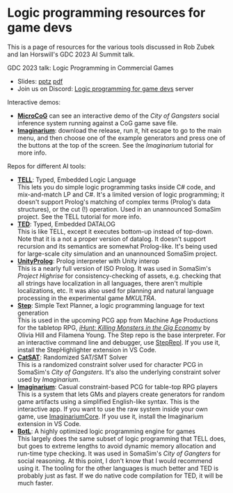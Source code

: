 Logic programming resources for game devs
===========
This is a page of resources for the various tools discussed in Rob Zubek and Ian Horswill's GDC 2023 AI Summit talk.

GDC 2023 talk: Logic Programming in Commercial Games
- Slides: [pptz](Talks/Logic%20programming%20talk.pptx) [pdf](Talks/Logic%20programming%20talk.pdf)
- Join us on Discord: [Logic programming for game devs](https://discord.gg/rnBCEcgN) server

Interactive demos:
- **[MicroCoG](https://github.com/ianhorswill/MicroCoG)** can see an interactive demo of the *City of Gangsters* social
inference system running against a CoG game save file.
- **[Imaginarium](https://github.com/ianhorswill/Imaginarium)**: download the release, run it, hit escape to go to the main menu, and then choose one of the example generators and press one of the buttons at the top of the screen.  See the *Imaginarium* tutorial for more info.

Repos for different AI tools:
- **[TELL](https://github.com/ianhorswill/TELL)**: Typed, Embedded Logic Language  
  This lets you do simple logic programming tasks inside C# code, and mix-and-match LP and C#.  It's a limited version of
  logic programming; it doesn't support Prolog's matching of complex terms (Prolog's data structures), or the cut (!) operation.
  Used in an unannounced SomaSim project.  See the TELL tutorial for more info.
- **[TED](https://github.com/ianhorswill/TED)**: Typed, Embedded DATALOG  
  This is like TELL, except it executes bottom-up instead of top-down.  Note that it is a not a proper version of datalog.
  It doesn't support recursion and its semantics are somewhat Prolog-like.  It's being used for large-scale city simulation
  and an unannounced SomaSim project.
- **[UnityProlog](https://github.com/ianhorswill/UnityProlog)**: Prolog interpreter with Unity interop  
  This is a nearly full version of ISO Prolog.  It was used in SomaSim's *Project Highrise* for consistency-checking of
  assets, e.g. checking that all strings have localization in all languages, there aren't multiple localizations, etc.
  It was also used for planning and natural language processing in the experimental game *MKULTRA*.
- **[Step](https://github.com/ianhorswill/Step)**: Simple Text Planner, a logic programming language for text generation  
  This is used in the upcoming PCG app from Machine Age Productions for the tabletop RPG, *[iHunt: Killing Monsters in the
  Gig Economy](https://ihunt.fun/)* by Olivia Hill and Filamena Young.  The Step repo is the base interpreter.  For
  an interactive command line and debugger, use [StepRepl](https://github.com/ianhorswill/StepRepl).  If you use it, install the StepHighlighter extension in VS Code.
- **[CatSAT](https://github.com/ianhorswill/CatSAT)**: Randomized SAT/SMT Solver   
  This is a randomized constraint solver used for character PCG in SomaSim's *City of Gangsters*.  It's also the underlying
  constraint solver used by *Imaginarium*.
- **[Imaginarium](https://github.com/ianhorswill/Imaginarium)**: Casual constraint-based PCG for table-top RPG players  
  This is a system that lets GMs and players create generators for random game artifacts using a simplified English-like
  syntax.  This is the interactive app.  If you want to use the raw system inside your own game, use
  [ImaginariumCore](https://github.com/ianhorswill/ImaginariumCore).  If you use it, install the Imaginarium extension in
  VS Code.
- **[BotL](https://github.com/ianhorswill/BotL)**: A highly optimized logic programming engine for games  
  This largely does the same subset of logic programming that TELL does, but goes to extreme lengths to avoid dynamic
  memory allocation and run-time type checking.  It was used in SomaSim's *City of Gangters* for social reasoning.  At this
  point, I don't know that I would recommend using it.  The tooling for the other languages is much better and TED is probably
  just as fast.  If we do native code compilation for TED, it will be much faster.